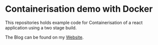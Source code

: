 # Containerisation demo with Docker

This repositories holds example code for Containerisation of a react application using a two stage build. 

The Blog can be found on my [Website](https://www.hamadali.co.uk/).

